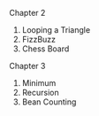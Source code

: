 Chapter 2
1. Looping a Triangle
2. FizzBuzz
3. Chess Board

Chapter 3
1. Minimum
2. Recursion
3. Bean Counting
